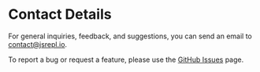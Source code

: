 # Contact Details

For general inquiries, feedback, and suggestions, you can send an email to
[contact@jsrepl.io](mailto:contact@jsrepl.io).

To report a bug or request a feature, please use the
[GitHub Issues](https://github.com/jsrepl/jsrepl.io/issues) page.

